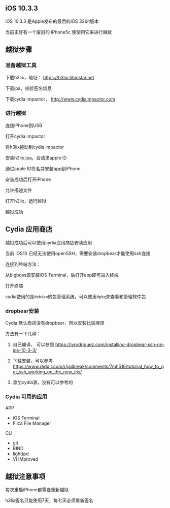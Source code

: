 ## iOS 10.3.3

iOS 10.3.3 是Apple发布的最后的iOS 32bit版本

当前正好有一个废旧的 iPhone5c 便使用它来进行越狱


## 越狱步骤

### 准备越狱工具

下载h3lix，地址： https://h3lix.tihmstar.net

下载ipa，校验签名信息

下载cydia impactor， http://www.cydiaimpactor.com

### 进行越狱

连接iPhone到USB

打开cydia impactor

将h3lix拖动到cydia impactor

安装h3lix.ipa，会请求apple ID

通过apple ID签名并安装app到iPhone

安装成功后打开iPhone

允许描述文件

打开h3lix，运行越狱

越狱成功


## Cydia 应用商店

越狱成功后可以使用cydia应用商店安装应用

当前 iOS10 已经无法使用openSSH，需要安装dropbear才能使用ssh连接

连接到终端方法：

从bigboss源安装iOS Terminal，后打开app即可进入终端

打开终端

cydia使用的是`debian`的包管理系统，可以使用`dpkg`来查看和管理软件包

### dropbear安装

Cydia 默认商店没有dropbear，所以安装比较麻烦

方法有一下几种：

1. 自己编译， 可以参照 https://ivrodriguez.com/installing-dropbear-ssh-on-ios-10-3-3/

2. 下载安装，可以参考 https://www.reddit.com/r/jailbreak/comments/7mh516/tutorial_how_to_get_ssh_working_on_the_new_ios/

3. 添加cydia源，没有可以参考的

### Cydia 可用的应用

APP

- iOS Terminal
- Filza File Manager

CLI

- git
- BIND
- lighttpd
- Vi IMproved

## 越狱注意事项

每次重启iPhone都需要重新越狱

h3lix签名只能使用7天，每七天必须重新签名
